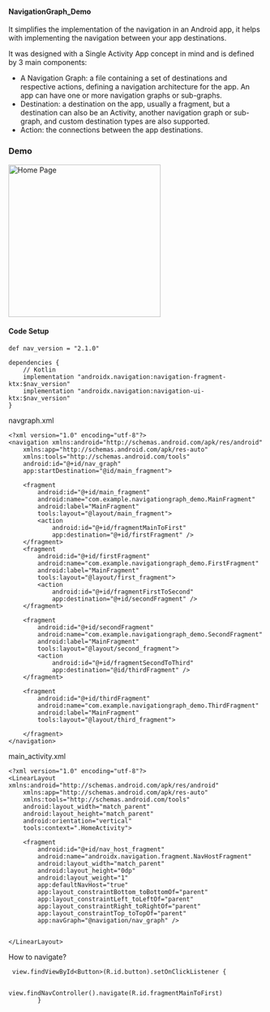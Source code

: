 #### NavigationGraph_Demo

It simplifies the implementation of the navigation in an Android app, it helps with implementing the navigation between your app destinations.

It was designed with a Single Activity App concept in mind and is defined by 3 main components:

- A Navigation Graph: a file containing a set of destinations and respective actions, defining a navigation architecture for the app. An app can have one or more navigation graphs or sub-graphs.
- Destination: a destination on the app, usually a fragment, but a destination can also be an Activity, another navigation graph or sub-graph, and custom destination types are also supported.
- Action: the connections between the app destinations.

### Demo

<img src="https://user-images.githubusercontent.com/10658016/71170500-6fcc3180-2281-11ea-9b80-79a569a07e6d.gif?raw=true" alt="Home Page" width="300"/>
</p>

#### Code Setup
```
def nav_version = "2.1.0"

dependencies {
    // Kotlin
    implementation "androidx.navigation:navigation-fragment-ktx:$nav_version"
    implementation "androidx.navigation:navigation-ui-ktx:$nav_version"
}

```
navgraph.xml

```
<?xml version="1.0" encoding="utf-8"?>
<navigation xmlns:android="http://schemas.android.com/apk/res/android"
    xmlns:app="http://schemas.android.com/apk/res-auto"
    xmlns:tools="http://schemas.android.com/tools"
    android:id="@+id/nav_graph"
    app:startDestination="@id/main_fragment">

    <fragment
        android:id="@+id/main_fragment"
        android:name="com.example.navigationgraph_demo.MainFragment"
        android:label="MainFragment"
        tools:layout="@layout/main_fragment">
        <action
            android:id="@+id/fragmentMainToFirst"
            app:destination="@+id/firstFragment" />
    </fragment>
    <fragment
        android:id="@+id/firstFragment"
        android:name="com.example.navigationgraph_demo.FirstFragment"
        android:label="MainFragment"
        tools:layout="@layout/first_fragment">
        <action
            android:id="@+id/fragmentFirstToSecond"
            app:destination="@+id/secondFragment" />
    </fragment>

    <fragment
        android:id="@+id/secondFragment"
        android:name="com.example.navigationgraph_demo.SecondFragment"
        android:label="MainFragment"
        tools:layout="@layout/second_fragment">
        <action
            android:id="@+id/fragmentSecondToThird"
            app:destination="@id/thirdFragment" />
    </fragment>

    <fragment
        android:id="@+id/thirdFragment"
        android:name="com.example.navigationgraph_demo.ThirdFragment"
        android:label="MainFragment"
        tools:layout="@layout/third_fragment">

    </fragment>
</navigation>
```

main_activity.xml

```
<?xml version="1.0" encoding="utf-8"?>
<LinearLayout xmlns:android="http://schemas.android.com/apk/res/android"
    xmlns:app="http://schemas.android.com/apk/res-auto"
    xmlns:tools="http://schemas.android.com/tools"
    android:layout_width="match_parent"
    android:layout_height="match_parent"
    android:orientation="vertical"
    tools:context=".HomeActivity">

    <fragment
        android:id="@+id/nav_host_fragment"
        android:name="androidx.navigation.fragment.NavHostFragment"
        android:layout_width="match_parent"
        android:layout_height="0dp"
        android:layout_weight="1"
        app:defaultNavHost="true"
        app:layout_constraintBottom_toBottomOf="parent"
        app:layout_constraintLeft_toLeftOf="parent"
        app:layout_constraintRight_toRightOf="parent"
        app:layout_constraintTop_toTopOf="parent"
        app:navGraph="@navigation/nav_graph" />


</LinearLayout>
```

How to navigate?

```
 view.findViewById<Button>(R.id.button).setOnClickListener {

            view.findNavController().navigate(R.id.fragmentMainToFirst)
        }
```
